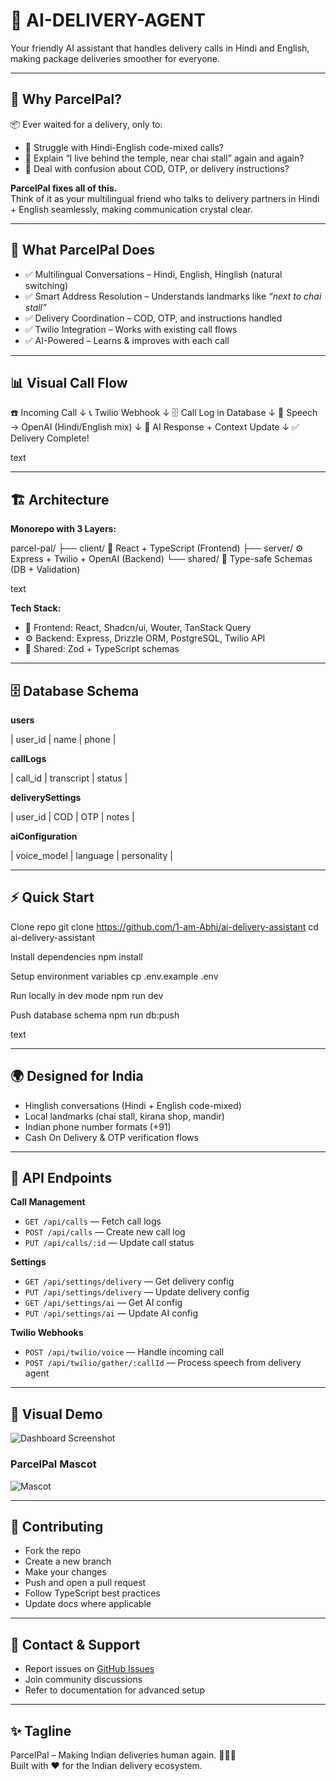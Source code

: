 # 🚚 AI-DELIVERY-AGENT

Your friendly AI assistant that handles delivery calls in Hindi and English, making package deliveries smoother for everyone.

---

## 🌟 Why ParcelPal?

📦 Ever waited for a delivery, only to:  
- 🤯 Struggle with Hindi-English code-mixed calls?  
- 📍 Explain “I live behind the temple, near chai stall” again and again?  
- 💸 Deal with confusion about COD, OTP, or delivery instructions?

**ParcelPal fixes all of this.**  
Think of it as your multilingual friend who talks to delivery partners in Hindi + English seamlessly, making communication crystal clear.

---

## 🎯 What ParcelPal Does

- ✅ Multilingual Conversations – Hindi, English, Hinglish (natural switching)  
- ✅ Smart Address Resolution – Understands landmarks like *“next to chai stall”*  
- ✅ Delivery Coordination – COD, OTP, and instructions handled  
- ✅ Twilio Integration – Works with existing call flows  
- ✅ AI-Powered – Learns & improves with each call  

---

## 📊 Visual Call Flow

☎️ Incoming Call
↓
📞 Twilio Webhook
↓
🗄️ Call Log in Database
↓
🎤 Speech → OpenAI (Hindi/English mix)
↓
🧠 AI Response + Context Update
↓
✅ Delivery Complete!

text

---

## 🏗️ Architecture

**Monorepo with 3 Layers:**

parcel-pal/
├── client/ 🎨 React + TypeScript (Frontend)
├── server/ ⚙️ Express + Twilio + OpenAI (Backend)
└── shared/ 🔄 Type-safe Schemas (DB + Validation)

text

**Tech Stack:**

- 🎨 Frontend: React, Shadcn/ui, Wouter, TanStack Query  
- ⚙️ Backend: Express, Drizzle ORM, PostgreSQL, Twilio API  
- 🔄 Shared: Zod + TypeScript schemas  

---

## 🗄️ Database Schema

**users**

| user_id | name | phone |

**callLogs**

| call_id | transcript | status |

**deliverySettings**

| user_id | COD | OTP | notes |

**aiConfiguration**

| voice_model | language | personality |

---

## ⚡ Quick Start

Clone repo
git clone https://github.com/1-am-Abhi/ai-delivery-assistant
cd ai-delivery-assistant

Install dependencies
npm install

Setup environment variables
cp .env.example .env

Run locally in dev mode
npm run dev

Push database schema
npm run db:push

text

---

## 🌍 Designed for India

- Hinglish conversations (Hindi + English code-mixed)  
- Local landmarks (chai stall, kirana shop, mandir)  
- Indian phone number formats (+91)  
- Cash On Delivery & OTP verification flows  

---

## 🔌 API Endpoints

**Call Management**

- `GET /api/calls` — Fetch call logs  
- `POST /api/calls` — Create new call log  
- `PUT /api/calls/:id` — Update call status  

**Settings**

- `GET /api/settings/delivery` — Get delivery config  
- `PUT /api/settings/delivery` — Update delivery config  
- `GET /api/settings/ai` — Get AI config  
- `PUT /api/settings/ai` — Update AI config  

**Twilio Webhooks**

- `POST /api/twilio/voice` — Handle incoming call  
- `POST /api/twilio/gather/:callId` — Process speech from delivery agent  

---

## 👀 Visual Demo

![Dashboard Screenshot](https://raw.githubusercontent.com/1-am-Abhi/ai-delivery-assistant/main/Assets/Dashboard.png)

### ParcelPal Mascot  
![Mascot](https://raw.githubusercontent.com/1-am-Abhi/ai-delivery-assistant/main/Assets/robo-demo.png)

---

## 🤝 Contributing

- Fork the repo  
- Create a new branch  
- Make your changes  
- Push and open a pull request  
- Follow TypeScript best practices  
- Update docs where applicable  

---

## 📧 Contact & Support

- Report issues on [GitHub Issues](https://github.com/1-am-Abhi/ai-delivery-assistant/issues)  
- Join community discussions  
- Refer to documentation for advanced setup  

---

## ✨ Tagline

ParcelPal – Making Indian deliveries human again. 🚚🇮🇳  
Built with ❤️ for the Indian delivery ecosystem.
